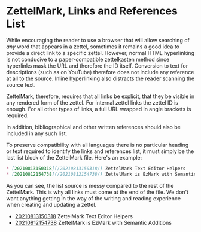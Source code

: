 # ZettelMark, Links and References List

While encouraging the reader to use a browser that will allow searching
of *any* word that appears in a zettel, sometimes it remains a good idea
to provide a direct link to a specific zettel. However, normal HTML
hyperlinking is not conducive to a paper-compatible zettelkasten method
since hyperlinks mask the URL and therefore the ID itself. Conversion to
text for descriptions (such as on YouTube) therefore does not include
any reference at all to the source. Inline hyperlinking also distracts
the reader scanning the source text. 

ZettelMark, therefore, requires that all links be explicit, that they be
visible in any rendered form of the zettel. For internal zettel links
the zettel ID is enough. For all other types of links, a full URL
wrapped in angle brackets is required.

In addition, bibliographical and other written references should also be
included in any such list.

To preserve compatibility with all languages there is no particular
heading or text required to identify the links and references list, it
must simply be the last list block of the ZettelMark file. Here's an
example:

```markdown
* [20210813150318](/20210813150318/) ZettelMark Text Editor Helpers
* [20210812154738](/20210812154738/) ZettelMark is EzMark with Semantic Additions
```

As you can see, the list source is messy compared to the rest of the
ZettelMark. This is why all links must come at the end of the file. We
don't want anything getting in the way of the writing and reading
experience when creating and updating a zettel. 

* [20210813150318](/20210813150318/) ZettelMark Text Editor Helpers
* [20210812154738](/20210812154738/) ZettelMark is EzMark with Semantic Additions
